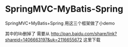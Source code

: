 SpringMVC-MyBatis-Spring
========================

SpringMVC+MyBatis+Spring 用这三个框架做了小demo

其中的lib删掉了 需要从 http://pan.baidu.com/share/link?shareid=1406663197&uk=2116655672 这里下载
